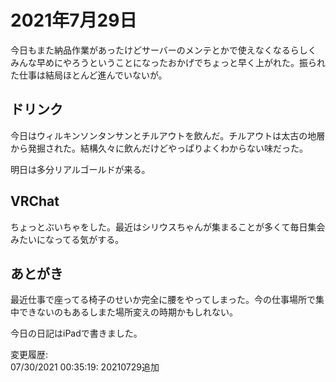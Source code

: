 # 2021年7月29日

今日もまた納品作業があったけどサーバーのメンテとかで使えなくなるらしくみんな早めにやろうということになったおかげでちょっと早く上がれた。振られた仕事は結局ほとんど進んでいないが。

## ドリンク

今日はウィルキンソンタンサンとチルアウトを飲んだ。チルアウトは太古の地層から発掘された。結構久々に飲んだけどやっぱりよくわからない味だった。

明日は多分リアルゴールドが来る。

## VRChat

ちょっとぶいちゃをした。最近はシリウスちゃんが集まることが多くて毎日集会みたいになってる気がする。

## あとがき

最近仕事で座ってる椅子のせいか完全に腰をやってしまった。今の仕事場所で集中できないのもあるしまた場所変えの時期かもしれない。

今日の日記はiPadで書きました。

変更履歴:  
07/30/2021 00:35:19: 20210729追加  
